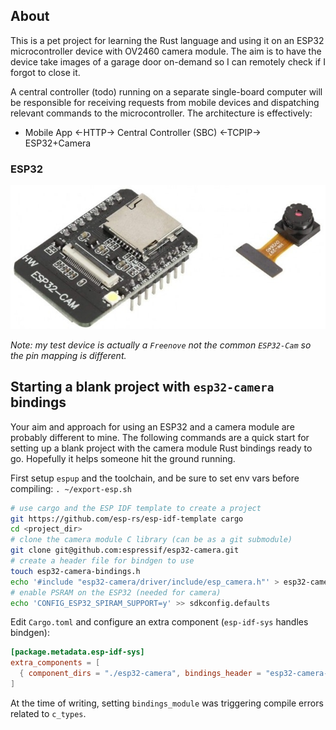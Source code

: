 ## About

This is a pet project for learning the Rust language and using it on an ESP32 microcontroller device with OV2460 camera module.
The aim is to have the device take images of a garage door on-demand so I can remotely check if I forgot to close it.

A central controller (todo) running on a separate single-board computer will be responsible for receiving requests
from mobile devices and dispatching relevant commands to the microcontroller. The architecture is effectively:

- Mobile App <-HTTP-> Central Controller (SBC) <-TCPIP-> ESP32+Camera

### ESP32

![ESP32-Cam](./static/readme-esp32-cam.jpg)

_Note: my test device is actually a `Freenove` not the common `ESP32-Cam` so the pin mapping is different._

## Starting a blank project with `esp32-camera` bindings

Your aim and approach for using an ESP32 and a camera module are probably different to mine.
The following commands are a quick start for setting up a blank project with the camera module Rust bindings ready to go.
Hopefully it helps someone hit the ground running.

First setup `espup` and the toolchain, and be sure to set env vars before compiling:
`. ~/export-esp.sh`

```sh
# use cargo and the ESP IDF template to create a project
git https://github.com/esp-rs/esp-idf-template cargo
cd <project_dir>
# clone the camera module C library (can be as a git submodule)
git clone git@github.com:espressif/esp32-camera.git
# create a header file for bindgen to use
touch esp32-camera-bindings.h
echo '#include "esp32-camera/driver/include/esp_camera.h"' > esp32-camera-bindings.h
# enable PSRAM on the ESP32 (needed for camera)
echo 'CONFIG_ESP32_SPIRAM_SUPPORT=y' >> sdkconfig.defaults
```

Edit `Cargo.toml` and configure an extra component (`esp-idf-sys` handles bindgen):

```toml
[package.metadata.esp-idf-sys]
extra_components = [
  { component_dirs = "./esp32-camera", bindings_header = "esp32-camera-bindings.h" }
]
```

At the time of writing, setting `bindings_module` was triggering compile errors related to `c_types`.
